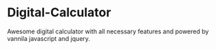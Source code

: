 # Digital-Calculator
Awesome digital calculator with all necessary features and powered by vannila javascript and jquery.
